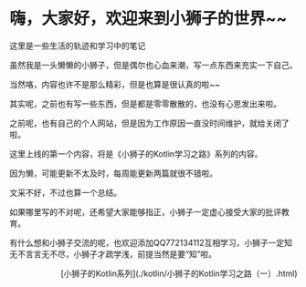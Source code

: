 # 嗨，大家好，欢迎来到小狮子的世界~~

这里是一些生活的轨迹和学习中的笔记

虽然我是一头懒懒的小狮子，但是偶尔也心血来潮，写一点东西来充实一下自己。

当然咯，内容也许不是那么精彩，但是也算是很认真的啦~~

其实呢，之前也有写一些东西，但是都是零零散散的，也没有心思发出来啦。

之前呢，也有自己的个人网站，但是因为工作原因一直没时间维护，就给关闭了啦。

这里上线的第一个内容，将是《小狮子的Kotlin学习之路》系列的内容。

因为懒，可能更新不太及时，每周能更新两篇就很不错啦。

文采不好，不过也算一个总结。

如果哪里写的不对呢，还希望大家能够指正，小狮子一定虚心接受大家的批评教育。

有什么想和小狮子交流的呢，也欢迎添加QQ772134112互相学习，小狮子一定知无不言言无不尽，小狮子才疏学浅，前提当然是要“知”啦。

<p align="right">[小狮子的Kotlin系列](./kotlin/小狮子的Kotlin学习之路（一）.html)</p>